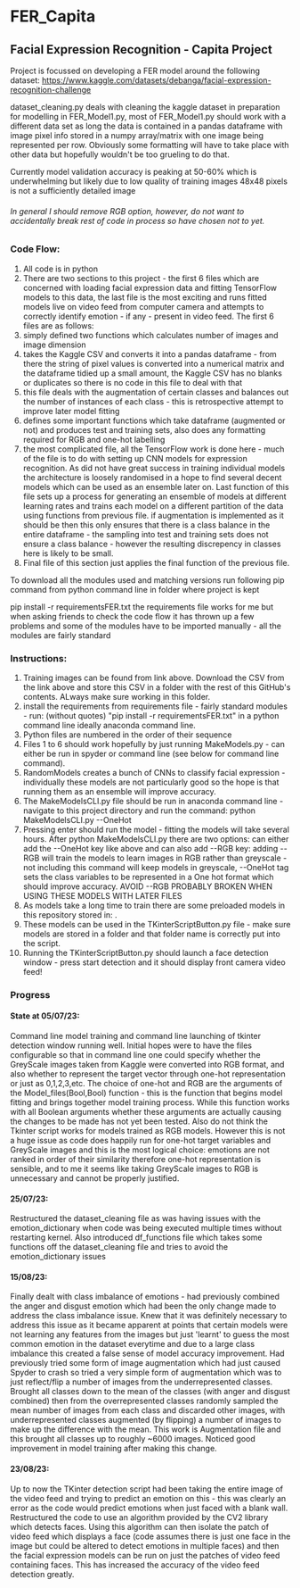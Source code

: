 # FER_Capita
## Facial Expression Recognition - Capita Project

Project is focussed on developing a FER model around the following dataset: 
     https://www.kaggle.com/datasets/debanga/facial-expression-recognition-challenge


dataset_cleaning.py deals with cleaning the kaggle dataset in preparation for modelling in FER_Model1.py, most of FER_Model1.py should work with a different data set as long the data is contained in a pandas dataframe with image pixel info stored in a numpy array/matrix with one image being represented per row. Obviously some formatting will have to take place with other data but hopefully wouldn't be too grueling to do that.

Currently model validation accuracy is peaking at 50-60% which is underwhelming but likely due to low quality of training images 48x48 pixels is not a sufficiently detailed image

###### In general I should remove RGB option, however, do not want to accidentally break rest of code in process so have chosen not to yet.

### Code Flow:
1) All code is in python
2) There are two sections to this project - the first 6 files which are concerned with loading facial expression data and fitting TensorFlow models to this data, the last file is the most exciting and runs fitted models live on video feed from computer camera and attempts to correctly identify emotion - if any - present in video feed.
The first 6 files are as follows:
1) simply defined two functions which calculates number of images and image dimension
2) takes the Kaggle CSV and converts it into a pandas dataframe - from there the string of pixel values is converted into a numerical matrix and the dataframe tidied up a small amount, the Kaggle CSV has no blanks or duplicates so there is no code in this file to deal with that
3) this file deals with the augmentation of certain classes and balances out the number of instances of each class - this is retrospective attempt to improve later model fitting
4) defines some important functions which take dataframe (augmented or not) and produces test and training sets, also does any formatting required for RGB and one-hot labelling
5) the most complicated file, all the TensorFlow work is done here - much of the file is to do with setting up CNN models for expression recognition. As did not have great success in training individual models the architecture is loosely randomised in a hope to find several decent models which can be used as an ensemble later on. Last function of this file sets up a process for generating an ensemble of models at different learning rates and trains each model on a different partition of the data using functions from previous file. if augmentation is implemented as it should be then this only ensures that there is a class balance in the entire dataframe - the sampling into test and training sets does not ensure a class balance - however the resulting discrepency in classes here is likely to be small.
6) Final file of this section just applies the final function of the previous file.




To download all the modules used and matching versions run following pip command from python command line in folder where project is kept

pip install -r requirementsFER.txt 
the requirements file works for me but when asking friends to check the code flow it has thrown up a few problems and some of the modules have to be imported manually - all the modules are fairly standard

### Instructions: 
1) Training images can be found from link above. Download the CSV from the link above and store this CSV in a folder with the rest of this GitHub's contents. ALways make sure working in this folder.
2) install the requirements from requirements file - fairly standard modules - run: (without quotes) "pip install -r requirementsFER.txt" in a python command line ideally anaconda command line.
3) Python files are numbered in the order of their sequence 
4) Files 1 to 6 should work hopefully by just running MakeModels.py  - can either be run in spyder or command line (see below for command line command).
5) RandomModels creates a bunch of CNNs to classify facial expression - individually these models are not particularly good so the hope is that running them as an ensemble will improve accuracy.
6) The MakeModelsCLI.py file should be run in anaconda command line - navigate to this project directory and run the command: python MakeModelsCLI.py --OneHot
7) Pressing enter should run the model - fitting the models will take several hours. After python MakeModelsCLI.py there are two options: can either add the --OneHot key like above and can also add --RGB key: adding --RGB will train the models to learn images in RGB rather than greyscale - not including this command will keep models in greyscale, --OneHot tag sets the class variables to be represented in a One hot format which should improve accuracy. AVOID --RGB PROBABLY BROKEN WHEN USING THESE MODELS WITH LATER FILES
8) As models take a long time to train there are some preloaded models in this repository stored in: .
9) These models can be used in the TKinterScriptButton.py file - make sure models are stored in a folder and that folder name is correctly put into the script.
10) Running the TKinterScriptButton.py should launch a face detection window - press start detection and it should display front camera video feed!


### Progress
#### State at 05/07/23: 
Command line model training and command line launching of tkinter detection window running well. Initial hopes were to have the files configurable so that in command line one could specify whether the GreyScale images taken from Kaggle were converted into RGB format, and also whether to represent the target vector through one-hot representation or just as 0,1,2,3,etc. The choice of one-hot and RGB are the arguments of the Model_files(Bool,Bool) function - this is the function that begins model fitting and brings together model training process. While this function works with all Boolean arguments whether these arguments are actually causing the changes to be made has not yet been tested. Also do not think the Tkinter script works for models trained as RGB models. However this is not a huge issue as code does happily run for one-hot target variables and GreyScale images and this is the most logical choice: emotions are not ranked in order of their similarity therefore one-hot representation is sensible, and to me it seems like taking GreyScale images to RGB is unnecessary and cannot be properly justified. 

#### 25/07/23:
Restructured the dataset_cleaning file as was having issues with the emotion_dictionary when code was being executed multiple times without restarting kernel. Also introduced df_functions file which takes some functions off the dataset_cleaning file and tries to avoid the emotion_dictionary issues

#### 15/08/23: 
Finally dealt with class imbalance of emotions - had previously combined the anger and disgust emotion which had been the only change made to address the class imbalance issue. Knew that it was definitely necessary to address this issue as it became apparent at points that certain models were not learning any features from the images but just 'learnt' to guess the most common emotion in the dataset everytime and due to a large class imbalance this created a false sense of model accuracy improvement. Had previously tried some form of image augmentation which had just caused Spyder to crash so tried a very simple form of augmentation which was to just reflect/flip a number of images from the underrepresented classes. Brought all classes down to the mean of the classes (with anger and disgust combined) then from the overrepresented classes randomly sampled the mean number of images from each class and discarded other images, with underrepresented classes augmented (by flipping) a number of images to make up the difference with the mean. This work is Augmentation file and this brought all classes up to roughly ~6000 images. Noticed good improvement in model training after making this change.

#### 23/08/23:
Up to now the TKinter detection script had been taking the entire image of the video feed and trying to predict an emotion on this - this was clearly an error as the code would predict emotions when just faced with a blank wall. Restructured the code to use an algorithm provided by the CV2 library which detects faces. Using this algorithm can then isolate the patch of video feed which displays a face (code assumes there is just one face in the image but could be altered to detect emotions in multiple faces) and then the facial expression models can be run on just the patches of video feed containing faces. This has increased the accuracy of the video feed detection greatly.
